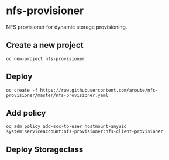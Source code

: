 # nfs-provisioner
NFS provisioner for dynamic storage provisioning.

## Create a new project
```
oc new-project nfs-provisioner
```
## Deploy 
```
oc create -f https://raw.githubusercontent.com/aroute/nfs-provisioner/master/nfs-provisioner.yaml
```
## Add policy
```
oc adm policy add-scc-to-user hostmount-anyuid system:serviceaccount:nfs-provisioner:nfs-client-provisioner
```
## Deploy Storageclass
```

```
